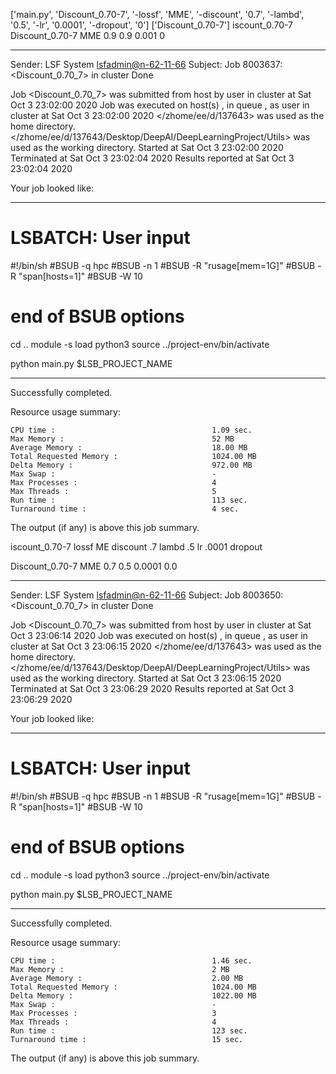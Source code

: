 ['main.py', 'Discount_0.70-7', '-lossf', 'MME', '-discount', '0.7', '-lambd', '0.5', '-lr', '0.0001', '-dropout', '0']
['Discount_0.70-7']
iscount_0.70-7
Discount_0.70-7 MME 0.9 0.9 0.001 0

------------------------------------------------------------
Sender: LSF System <lsfadmin@n-62-11-66>
Subject: Job 8003637: <Discount_0.70_7> in cluster <dcc> Done

Job <Discount_0.70_7> was submitted from host <n-62-30-5> by user <s183905> in cluster <dcc> at Sat Oct  3 23:02:00 2020
Job was executed on host(s) <n-62-11-66>, in queue <hpc>, as user <s183905> in cluster <dcc> at Sat Oct  3 23:02:00 2020
</zhome/ee/d/137643> was used as the home directory.
</zhome/ee/d/137643/Desktop/DeepAI/DeepLearningProject/Utils> was used as the working directory.
Started at Sat Oct  3 23:02:00 2020
Terminated at Sat Oct  3 23:02:04 2020
Results reported at Sat Oct  3 23:02:04 2020

Your job looked like:

------------------------------------------------------------
# LSBATCH: User input
#!/bin/sh
#BSUB -q hpc
#BSUB -n 1
#BSUB -R "rusage[mem=1G]"
#BSUB -R "span[hosts=1]"
#BSUB -W 10
# end of BSUB options
cd ..
module -s load python3
source ../project-env/bin/activate

python main.py $LSB_PROJECT_NAME


------------------------------------------------------------

Successfully completed.

Resource usage summary:

    CPU time :                                   1.09 sec.
    Max Memory :                                 52 MB
    Average Memory :                             18.00 MB
    Total Requested Memory :                     1024.00 MB
    Delta Memory :                               972.00 MB
    Max Swap :                                   -
    Max Processes :                              4
    Max Threads :                                5
    Run time :                                   113 sec.
    Turnaround time :                            4 sec.

The output (if any) is above this job summary.

iscount_0.70-7
lossf
ME
discount
.7
lambd
.5
lr
.0001
dropout

Discount_0.70-7 MME 0.7 0.5 0.0001 0.0

------------------------------------------------------------
Sender: LSF System <lsfadmin@n-62-11-66>
Subject: Job 8003650: <Discount_0.70_7> in cluster <dcc> Done

Job <Discount_0.70_7> was submitted from host <n-62-30-5> by user <s183905> in cluster <dcc> at Sat Oct  3 23:06:14 2020
Job was executed on host(s) <n-62-11-66>, in queue <hpc>, as user <s183905> in cluster <dcc> at Sat Oct  3 23:06:15 2020
</zhome/ee/d/137643> was used as the home directory.
</zhome/ee/d/137643/Desktop/DeepAI/DeepLearningProject/Utils> was used as the working directory.
Started at Sat Oct  3 23:06:15 2020
Terminated at Sat Oct  3 23:06:29 2020
Results reported at Sat Oct  3 23:06:29 2020

Your job looked like:

------------------------------------------------------------
# LSBATCH: User input
#!/bin/sh
#BSUB -q hpc
#BSUB -n 1
#BSUB -R "rusage[mem=1G]"
#BSUB -R "span[hosts=1]"
#BSUB -W 10
# end of BSUB options
cd ..
module -s load python3
source ../project-env/bin/activate

python main.py $LSB_PROJECT_NAME


------------------------------------------------------------

Successfully completed.

Resource usage summary:

    CPU time :                                   1.46 sec.
    Max Memory :                                 2 MB
    Average Memory :                             2.00 MB
    Total Requested Memory :                     1024.00 MB
    Delta Memory :                               1022.00 MB
    Max Swap :                                   -
    Max Processes :                              3
    Max Threads :                                4
    Run time :                                   123 sec.
    Turnaround time :                            15 sec.

The output (if any) is above this job summary.

